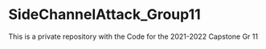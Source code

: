 # SideChannelAttack_Group11

This is a private repository with the Code for the 2021-2022 Capstone Gr 11
